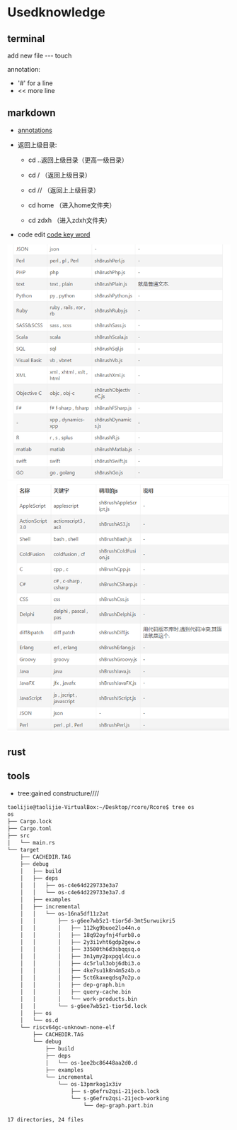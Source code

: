 # Usedknowledge

## terminal

add new file --- touch

annotation:
* '#' for a line
* << more line


## markdown

* [annotations](https://blog.csdn.net/wcy23580/article/details/84885989)


* 返回上级目录:

    * cd ..返回上级目录（更高一级目录）

    * cd  / （返回上级目录）

    * cd  // （返回上上级目录）

    * cd home （进入home文件夹）

    * cd zdxh （进入zdxh文件夹）

* code edit
[code key word](https://www.jianshu.com/p/1f223eb78ad8)

<img src="./images/2.png">
<img src="./images/3.png">

## rust

## tools
* tree:gained constructure////

```
taolijie@taolijie-VirtualBox:~/Desktop/rcore/Rcore$ tree os
os
├── Cargo.lock
├── Cargo.toml
├── src
│   └── main.rs
└── target
    ├── CACHEDIR.TAG
    ├── debug
    │   ├── build
    │   ├── deps
    │   │   ├── os-c4e64d229733e3a7
    │   │   └── os-c4e64d229733e3a7.d
    │   ├── examples
    │   ├── incremental
    │   │   └── os-16na5df11z2at
    │   │       ├── s-g6ee7wb5z1-tior5d-3mt5urwuikri5
    │   │       │   ├── 112kg9buoe2lo44n.o
    │   │       │   ├── 18q92oyfnj4furb8.o
    │   │       │   ├── 2y3i1vht6gdp2gew.o
    │   │       │   ├── 33500th6d3sbqqsq.o
    │   │       │   ├── 3n1ymy2pxpgql4cu.o
    │   │       │   ├── 4c5rlul3obj6dbi3.o
    │   │       │   ├── 4ke7su1k8n4m5z4b.o
    │   │       │   ├── 5ct6kaxeqdsq7o2p.o
    │   │       │   ├── dep-graph.bin
    │   │       │   ├── query-cache.bin
    │   │       │   └── work-products.bin
    │   │       └── s-g6ee7wb5z1-tior5d.lock
    │   ├── os
    │   └── os.d
    └── riscv64gc-unknown-none-elf
        ├── CACHEDIR.TAG
        └── debug
            ├── build
            ├── deps
            │   └── os-1ee2bc86448aa2d0.d
            ├── examples
            └── incremental
                └── os-13pmrkog1x3iv
                    ├── s-g6efru2qsi-21jecb.lock
                    └── s-g6efru2qsi-21jecb-working
                        └── dep-graph.part.bin

17 directories, 24 files
```

